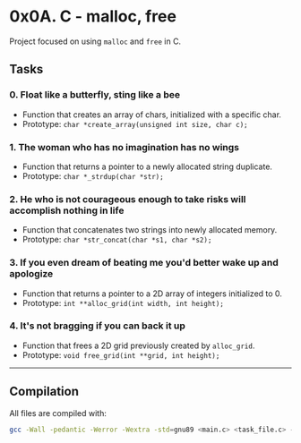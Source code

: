 # 0x0A. C - malloc, free

Project focused on using `malloc` and `free` in C.

## Tasks

### 0. Float like a butterfly, sting like a bee
- Function that creates an array of chars, initialized with a specific char.  
- Prototype: `char *create_array(unsigned int size, char c);`

### 1. The woman who has no imagination has no wings
- Function that returns a pointer to a newly allocated string duplicate.  
- Prototype: `char *_strdup(char *str);`

### 2. He who is not courageous enough to take risks will accomplish nothing in life
- Function that concatenates two strings into newly allocated memory.  
- Prototype: `char *str_concat(char *s1, char *s2);`

### 3. If you even dream of beating me you'd better wake up and apologize
- Function that returns a pointer to a 2D array of integers initialized to 0.  
- Prototype: `int **alloc_grid(int width, int height);`

### 4. It's not bragging if you can back it up
- Function that frees a 2D grid previously created by `alloc_grid`.  
- Prototype: `void free_grid(int **grid, int height);`

---

## Compilation
All files are compiled with:
```bash
gcc -Wall -pedantic -Werror -Wextra -std=gnu89 <main.c> <task_file.c> -o <output>
